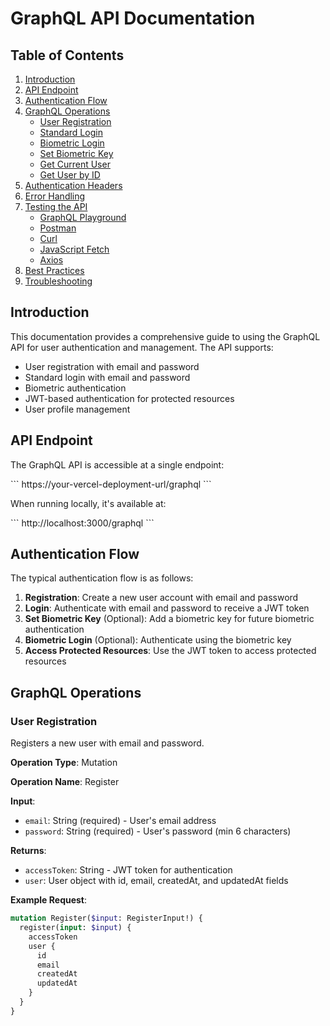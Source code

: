 # GraphQL API Documentation

## Table of Contents

1. [Introduction](#introduction)
2. [API Endpoint](#api-endpoint)
3. [Authentication Flow](#authentication-flow)
4. [GraphQL Operations](#graphql-operations)
   - [User Registration](#user-registration)
   - [Standard Login](#standard-login)
   - [Biometric Login](#biometric-login)
   - [Set Biometric Key](#set-biometric-key)
   - [Get Current User](#get-current-user)
   - [Get User by ID](#get-user-by-id)
5. [Authentication Headers](#authentication-headers)
6. [Error Handling](#error-handling)
7. [Testing the API](#testing-the-api)
   - [GraphQL Playground](#graphql-playground)
   - [Postman](#postman)
   - [Curl](#curl)
   - [JavaScript Fetch](#javascript-fetch)
   - [Axios](#axios)
8. [Best Practices](#best-practices)
9. [Troubleshooting](#troubleshooting)

## Introduction

This documentation provides a comprehensive guide to using the GraphQL API for user authentication and management. The API supports:

- User registration with email and password
- Standard login with email and password
- Biometric authentication
- JWT-based authentication for protected resources
- User profile management

## API Endpoint

The GraphQL API is accessible at a single endpoint:

\`\`\`
https://your-vercel-deployment-url/graphql
\`\`\`

When running locally, it's available at:

\`\`\`
http://localhost:3000/graphql
\`\`\`

## Authentication Flow

The typical authentication flow is as follows:

1. **Registration**: Create a new user account with email and password
2. **Login**: Authenticate with email and password to receive a JWT token
3. **Set Biometric Key** (Optional): Add a biometric key for future biometric authentication
4. **Biometric Login** (Optional): Authenticate using the biometric key
5. **Access Protected Resources**: Use the JWT token to access protected resources

## GraphQL Operations

### User Registration

Registers a new user with email and password.

**Operation Type**: Mutation

**Operation Name**: Register

**Input**:
- `email`: String (required) - User's email address
- `password`: String (required) - User's password (min 6 characters)

**Returns**:
- `accessToken`: String - JWT token for authentication
- `user`: User object with id, email, createdAt, and updatedAt fields

**Example Request**:

```graphql
mutation Register($input: RegisterInput!) {
  register(input: $input) {
    accessToken
    user {
      id
      email
      createdAt
      updatedAt
    }
  }
}
